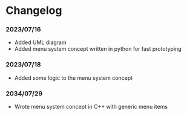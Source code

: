 # Changelog

### 2023/07/16
- Added UML diagram
- Added menu system concept written in python for fast prototyping

### 2023/07/18
- Added some logic to the menu system concept

### 2034/07/29
- Wrote menu system concept in C++ with generic menu items
